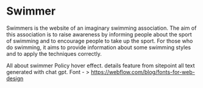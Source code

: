 # Swimmer

Swimmers is the website of an imaginary swimming association. The aim of this association is to raise awareness by informing people about the sport of swimming and to encourage people to take up the sport. For those who do swimming, it aims to provide information about some swimming styles and to apply the techniques correctly. 


All about swimmer
Policy hover effect.
details feature from sitepoint
all text generated with chat gpt.
Font - > https://webflow.com/blog/fonts-for-web-design 
